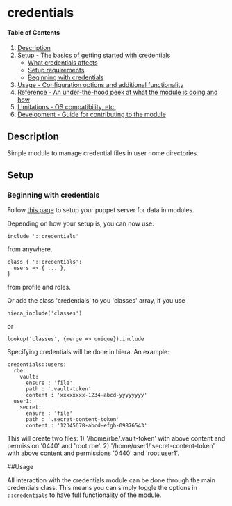 # credentials

#### Table of Contents

1. [Description](#description)
1. [Setup - The basics of getting started with credentials](#setup)
    * [What credentials affects](#what-credentials-affects)
    * [Setup requirements](#setup-requirements)
    * [Beginning with credentials](#beginning-with-credentials)
1. [Usage - Configuration options and additional functionality](#usage)
1. [Reference - An under-the-hood peek at what the module is doing and how](#reference)
1. [Limitations - OS compatibility, etc.](#limitations)
1. [Development - Guide for contributing to the module](#development)

## Description

Simple module to manage credential files in user home directories.

## Setup

### Beginning with credentials

Follow [this page](https://docs.puppet.com/puppet/latest/reference/lookup_quick_module.html) to setup your puppet server for data in modules.

Depending on how your setup is, you can now use:

`include '::credentials'` 

from anywhere.

```puppet
class { '::credentials':
  users => { ... },
}
```
from profile and roles.

Or add the class 'credentials' to you 'classes' array, if you use
```puppet
hiera_include('classes')
```
or
```puppet
lookup('classes', {merge => unique}).include
```

Specifying credentials will be done in hiera. An example:
```puppet
credentials::users:
  rbe:
    vault:
      ensure : 'file'
      path : '.vault-token'
      content : 'xxxxxxxx-1234-abcd-yyyyyyyy'
  user1:
    secret:
      ensure : 'file'
      path : '.secret-content-token'
      content : '12345678-abcd-efgh-09876543'
```

This will create two files: 1) '/home/rbe/.vault-token' with above content and permission '0440' and 'root:rbe'. 2) '/home/user1/.secret-content-token' with above content and permissions '0440' and 'root:user1'.

##Usage

All interaction with the credentials module can be done through the main credentials class. This means you can simply toggle the options in `::credentials` to have full functionality of the module.
